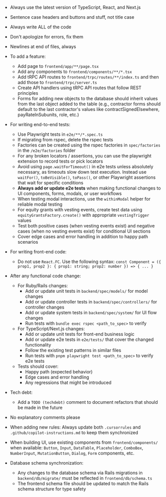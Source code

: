 - Always use the latest version of TypeScript, React, and Next.js
- Sentence case headers and buttons and stuff, not title case
- Always write ALL of the code
- Don't apologize for errors, fix them
- Newlines at end of files, always

- To add a feature:
  - Add page to `frontend/app/**/page.tsx`
  - Add any components to `frontend/components/**/*.tsx`
  - Add tRPC API routes to `frontend/trpc/routes/**/index.ts` and then add those to `frontend/trpc/server.ts`
  - Create API handlers using tRPC API routes that follow REST principles
  - Forms for adding new objects to the database should inherit values from the last object added to the table (e.g., contractor forms should default to the last contractor's values like contractSignedElsewhere, payRateInSubunits, role, etc.)

- For writing end-to-end tests:
  - Use Playwright tests in `e2e/**/*.spec.ts`
  - If migrating from rspec, delete the rspec tests
  - Factories can be created using the rspec factories in `spec/factories` in the `/e2e/factories` folder
  - For any broken locators / assertions, you can use the playwright extension to record tests or pick locators
  - Avoid using `page.waitForTimeout()` in e2e tests unless absolutely necessary, as timeouts slow down test execution. Instead use `waitFor()`, `toBeVisible()`, `toPass()`, or other Playwright assertions that wait for specific conditions
  - **Always add or update e2e tests** when making functional changes to UI components, forms, modals, or user workflows
  - When testing modal interactions, use the `withinModal` helper for reliable modal testing
  - For equity grants with vesting events, create test data using `equityGrantsFactory.create()` with appropriate `vestingTrigger` values
  - Test both positive cases (when vesting events exist) and negative cases (when no vesting events exist) for conditional UI sections
  - Cover edge cases and error handling in addition to happy path scenarios

- For writing front-end code:
  - Do not use `React.FC`. Use the following syntax: `const Component = ({ prop1, prop2 }: { prop1: string; prop2: number }) => { ... }`

- After any functional code change:
  - For Ruby/Rails changes:
    - Add or update unit tests in `backend/spec/models/` for model changes
    - Add or update controller tests in `backend/spec/controllers/` for controller changes
    - Add or update system tests in `backend/spec/system/` for UI flow changes
    - Run tests with `bundle exec rspec <path_to_spec>` to verify
  - For TypeScript/Next.js changes:
    - Add or update unit tests for front-end business logic
    - Add or update e2e tests in `e2e/tests/` that cover the changed functionality
    - Follow the existing test patterns in similar files
    - Run tests with `pnpm playwright test <path_to_spec>` to verify e2e tests
  - Tests should cover:
    - Happy path (expected behavior)
    - Edge cases and error handling
    - Any regressions that might be introduced

- Tech debt:
  - Add a `TODO (techdebt)` comment to document refactors that should be made in the future

- No explanatory comments please

- When adding new rules: Always update both `.cursorrules` and `.github/copilot-instructions.md` to keep them synchronized

- When building UI, use existing components from `frontend/components/` when available: `Button`, `Input`, `DataTable`, `Placeholder`, `ComboBox`, `NumberInput`, `MutationButton`, `Dialog`, `Form` components, etc.

- Database schema synchronization:
  - Any changes to the database schema via Rails migrations in `backend/db/migrate/` must be reflected in `frontend/db/schema.ts`
  - The frontend schema file should be updated to match the Rails schema structure for type safety
